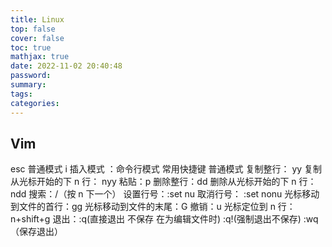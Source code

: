 ```yaml
---
title: Linux
top: false
cover: false
toc: true
mathjax: true
date: 2022-11-02 20:40:48
password:
summary:
tags:
categories:
---
```


## Vim

esc 普通模式 i 插入模式 ：命令行模式
常用快捷键
普通模式
复制整行： yy
复制从光标开始的下 n 行： nyy
粘贴：p
删除整行：dd
删除从光标开始的下 n 行：ndd
搜索：/（按 n 下一个）
设置行号：:set nu
取消行号： :set nonu
光标移动到文件的首行：gg
光标移动到文件的末尾：G
撤销：u
光标定位到 n 行：n+shift+g
退出：:q(直接退出 不保存 在为编辑文件时) :q!(强制退出不保存) :wq（保存退出）
